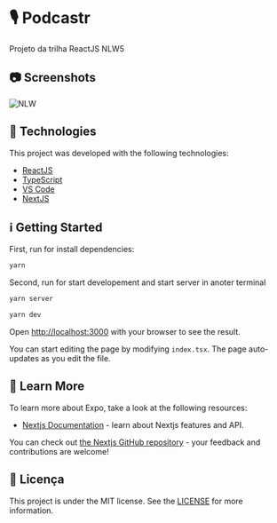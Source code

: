 
# 🎙️ Podcastr
Projeto da trilha ReactJS NLW5

## 📷 Screenshots

![NLW](https://user-images.githubusercontent.com/43748428/115903113-9849da00-a439-11eb-8a6b-7d9192acdc70.png)

## :rocket: Technologies

This project was developed with the following technologies:

- [ReactJS](https://pt-br.reactjs.org//)
- [TypeScript](https://www.typescriptlang.org/)
- [VS Code](https://code.visualstudio.com/)
- [NextJS](https://nextjs.org/)


## :information_source: Getting Started

First, run for install dependencies:

```bash
yarn

```

Second, run for start developement and start server in anoter terminal

```bash
yarn server
```

```bash
yarn dev
```

Open [http://localhost:3000](http://localhost:3000) with your browser to see the result.

You can start editing the page by modifying `index.tsx`. The page auto-updates as you edit the file.

## :bookmark: Learn More

To learn more about Expo, take a look at the following resources:

- [Nextjs Documentation](https://nextjs.org/docs) - learn about Nextjs features and API.


You can check out [the Nextjs GitHub repository](https://github.com/vercel/next.js/) - your feedback and contributions are welcome!

## :memo: Licença
This project is under the MIT license. See the [LICENSE](https://github.com/lukemorales/react-native-design-code/blob/master/LICENSE) for more information.


